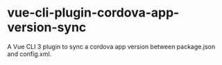 # vue-cli-plugin-cordova-app-version-sync
A Vue CLI 3 plugin to sync a cordova app version between package.json and config.xml.
